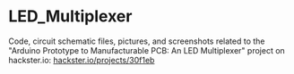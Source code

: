 # LED_Multiplexer
Code, circuit schematic files, pictures, and screenshots related to the "Arduino Prototype to Manufacturable PCB: An LED Multiplexer" project on hackster.io: [hackster.io/projects/30f1eb](https://hackster.io/projects/30f1eb)
